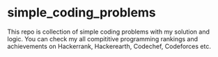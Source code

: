 # simple_coding_problems
This repo is collection of simple coding problems with my solution and logic. You can check my all compititive programming rankings and achievements on Hackerrank, Hackerearth, Codechef, Codeforces etc.
